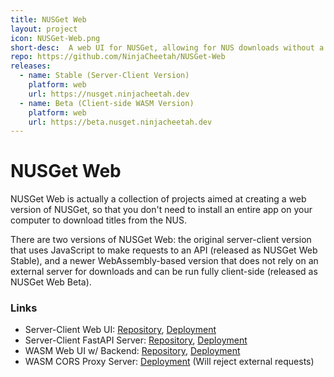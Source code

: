 ```yaml
---
title: NUSGet Web
layout: project
icon: NUSGet-Web.png
short-desc:  A web UI for NUSGet, allowing for NUS downloads without a desktop app.
repo: https://github.com/NinjaCheetah/NUSGet-Web
releases:
  - name: Stable (Server-Client Version)
    platform: web
    url: https://nusget.ninjacheetah.dev
  - name: Beta (Client-side WASM Version)
    platform: web
    url: https://beta.nusget.ninjacheetah.dev
---
```


# NUSGet Web
NUSGet Web is actually a collection of projects aimed at creating a web version of NUSGet, so that you don't need to install an entire app on your computer to download titles from the NUS.

There are two versions of NUSGet Web: the original server-client version that uses JavaScript to make requests to an API (released as NUSGet Web Stable), and a newer WebAssembly-based version that does not rely on an external server for downloads and can be run fully client-side (released as NUSGet Web Beta).

### Links
- Server-Client Web UI: [Repository](https://github.com/NinjaCheetah/NUSGet-Web), [Deployment](https://nusget.ninjacheetah.dev)
- Server-Client FastAPI Server: [Repository](https://github.com/NinjaCheetah/NUSGet-Web-Backend), [Deployment](https://api.nusget.ninjacheetah.dev)
- WASM Web UI w/ Backend: [Repository](https://github.com/NinjaCheetah/NUSGet-Web-WASM), [Deployment](https://beta.nusget.ninjacheetah.dev)
- WASM CORS Proxy Server: [Deployment](https://proxy.beta.nusget.ninjacheetah.dev) (Will reject external requests)
